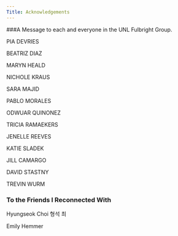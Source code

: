 ```yaml
---
Title: Acknowledgements
---
```


###A Message to each and everyone in the UNL Fulbright Group.

PIA DEVRIES

BEATRIZ DIAZ

MARYN HEALD

NICHOLE KRAUS

SARA MAJID

PABLO MORALES

ODWUAR QUINONEZ

TRICIA RAMAEKERS

JENELLE REEVES

KATIE SLADEK

JILL CAMARGO

DAVID STASTNY

TREVIN WURM

### To the Friends I Reconnected With
Hyungseok Choi 형석 최

Emily Hemmer
